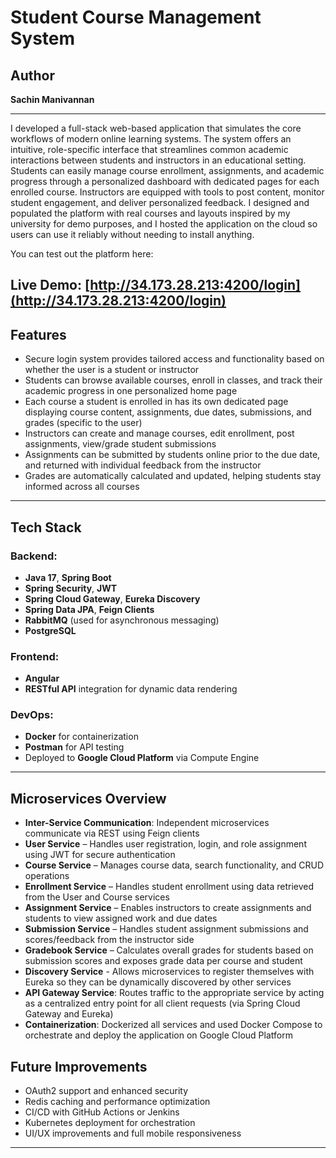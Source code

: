 # Student Course Management System

## Author

**Sachin Manivannan**  

---
I developed a full-stack web-based application that simulates the core workflows of modern online learning systems. The system offers an intuitive, role-specific interface that streamlines common academic interactions between students and instructors in an educational setting. Students can easily manage course enrollment, assignments, and academic progress through a personalized dashboard with dedicated pages for each enrolled course. Instructors are equipped with tools to post content, monitor student engagement, and deliver personalized feedback. I designed and populated the platform with real courses and layouts inspired by my university for demo purposes, and I hosted the application on the cloud so users can use it reliably without needing to install anything.

You can test out the platform here:

**Live Demo**: [http://34.173.28.213:4200/login](http://34.173.28.213:4200/login)
---
## Features

- Secure login system provides tailored access and functionality based on whether the user is a student or instructor
- Students can browse available courses, enroll in classes, and track their academic progress in one personalized home page
- Each course a student is enrolled in has its own dedicated page displaying course content, assignments, due dates, submissions, and grades (specific to the user)
- Instructors can create and manage courses, edit enrollment, post assignments, view/grade student submissions
- Assignments can be submitted by students online prior to the due date, and returned with individual feedback from the instructor
- Grades are automatically calculated and updated, helping students stay informed across all courses

---

## Tech Stack

### Backend:
- **Java 17**, **Spring Boot**
- **Spring Security**, **JWT**
- **Spring Cloud Gateway**, **Eureka Discovery**
- **Spring Data JPA**, **Feign Clients**
- **RabbitMQ** (used for asynchronous messaging)
- **PostgreSQL**

### Frontend:
- **Angular**  
- **RESTful API** integration for dynamic data rendering

### DevOps:
- **Docker** for containerization  
- **Postman** for API testing  
- Deployed to **Google Cloud Platform** via Compute Engine

---

## Microservices Overview

- **Inter-Service Communication**: Independent microservices communicate via REST using Feign clients
- **User Service** – Handles user registration, login, and role assignment using JWT for secure authentication
- **Course Service** – Manages course data, search functionality, and CRUD operations  
- **Enrollment Service** – Handles student enrollment using data retrieved from the User and Course services
- **Assignment Service** – Enables instructors to create assignments and students to view assigned work and due dates
- **Submission Service** – Handles student assignment submissions and scores/feedback from the instructor side
- **Gradebook Service** – Calculates overall grades for students based on submission scores and exposes grade data per course and student
- **Discovery Service** - Allows microservices to register themselves with Eureka so they can be dynamically discovered by other services
- **API Gateway Service**: Routes traffic to the appropriate service by acting as a centralized entry point for all client requests (via Spring Cloud Gateway and Eureka)
- **Containerization**: Dockerized all services and used Docker Compose to orchestrate and deploy the application on Google Cloud Platform


## Future Improvements

- OAuth2 support and enhanced security
- Redis caching and performance optimization
- CI/CD with GitHub Actions or Jenkins
- Kubernetes deployment for orchestration
- UI/UX improvements and full mobile responsiveness

---


